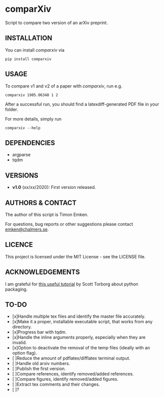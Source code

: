 # comparXiv 
Script to compare two version of an arXiv preprint.

## INSTALLATION
You can install *comparxiv* via
```
pip install comparxiv
```

## USAGE
To compare v1 and v2 of a paper with *comparxiv*, run e.g.
```
comparxiv 1905.06348 1 2
```

After a successful run, you should find a latexdiff-generated PDF file in your folder.

For more details, simply run
```
comparxiv --help
```

## DEPENDENCIES

- argparse
- tqdm

## VERSIONS

- **v1.0** (xx/xx/2020): First version released.

## AUTHORS & CONTACT

The author of this script is Timon Emken.

For questions, bug reports or other suggestions please contact [emken@chalmers.se](mailto:emken@chalmers.se).


## LICENCE

This project is licensed under the MIT License - see the LICENSE file.

## ACKNOWLEDGEMENTS

I am grateful for [this useful tutorial](https://python-packaging.readthedocs.io/en/latest/index.html) by Scott Torborg about python packaging.

## TO-DO

- [x]Handle multiple tex files and identify the master file accurately.
- [x]Make it a proper, installable executable script, that works from any directory.
- [x]Progress bar with tqdm.
- [x]Handle the inline arguments properly, especially when they are invalid.
- [x]Option to deactivate the removal of the temp files (ideally with an option flag).
- [ ]Reduce the amount of pdflatex/difflatex terminal output.
- [ ]Handle old arxiv numbers.
- [ ]Publish the first version.
- [ ]Compare references, identify removed/added references.
- [ ]Compare figures, identify removed/added figures.
- [ ]Extract tex comments and their changes.
- [ ]?